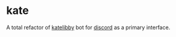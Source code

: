 kate
=========

A total refactor of [katelibby](https://github.com/wh-iterabb-it/katelibby) bot for [discord](https://discord.com/) as a primary interface. 
